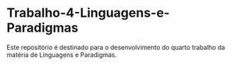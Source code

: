 # Trabalho-4-Linguagens-e-Paradigmas
Este repositório é destinado para o desenvolvimento do quarto trabalho da matéria de Linguagens e Paradigmas.
